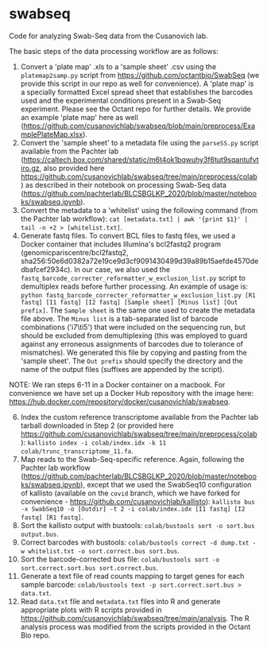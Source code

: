 # swabseq
Code for analyzing Swab-Seq data from the Cusanovich lab.

The basic steps of the data processing workflow are as follows:

1. Convert a 'plate map' .xls to a 'sample sheet' .csv using the `platemap2samp.py` script from https://github.com/octantbio/SwabSeq (we provide this script in our repo as well for convenience). A 'plate map' is a specially formatted Excel spread sheet that establishes the barcodes used and the experimental conditions present in a Swab-Seq experiment. Please see the Octant repo for further details. We provide an example 'plate map' here as well (https://github.com/cusanovichlab/swabseq/blob/main/preprocess/ExamplePlateMap.xlsx).
2. Convert the 'sample sheet' to a metadata file using the `parseSS.py` script available from the Pachter lab (https://caltech.box.com/shared/static/m6t4ok1bqwuhy3f6tut9sqantufvtiro.gz, also provided here https://github.com/cusanovichlab/swabseq/tree/main/preprocess/colab) as described in their notebook on processing Swab-Seq data (https://github.com/pachterlab/BLCSBGLKP_2020/blob/master/notebooks/swabseq.ipynb).
3. Convert the metadata to a 'whitelist' using the following command (from the Pachter lab workflow): `cat [metadata.txt] | awk '{print $1}' | tail -n +2 > [whitelist.txt]`.
4. Generate fastq files. To convert BCL files to fastq files, we used a Docker container that includes Illumina's bcl2fastq2 program (genomicpariscentre/bcl2fastq2, sha256:50e6d0382a72e19ce9d3cf9091430499d39a89b15aefde4570dedbafcef2934c). In our case, we also used the `fastq_barcode_correcter_reformatter_w_exclusion_list.py` script to demultiplex reads before further processing. An example of usage is: `python fastq_barcode_correcter_reformatter_w_exclusion_list.py [R1 fastq] [I1 fastq] [I2 fastq] [Sample sheet] [Minus list] [Out prefix]`. The `Sample sheet` is the same one used to create the metadata file above. The `Minus list` is a tab-separated list of barcode combinations ('i7\ti5') that were included on the sequencing run, but should be excluded from demultiplexing (this was employed to guard against any erroneous assignments of barcodes due to tolerance of mismatches). We generated this file by copying and pasting from the 'sample sheet'. The `Out prefix` should specify the directory and the name of the output files (suffixes are appended by the script).

NOTE: We ran steps 6-11 in a Docker container on a macbook. For convenience we have set up a Docker Hub repository with the image here: https://hub.docker.com/repository/docker/cusanovichlab/swabseq.

6. Index the custom reference transcriptome available from the Pachter lab tarball downloaded in Step 2 (or provided here https://github.com/cusanovichlab/swabseq/tree/main/preprocess/colab): `kallisto index -i colab/index.idx -k 11 colab/trunc_transcriptome_11.fa`.
7. Map reads to the Swab-Seq-specific reference. Again, following the Pachter lab workflow (https://github.com/pachterlab/BLCSBGLKP_2020/blob/master/notebooks/swabseq.ipynb), except that we used the SwabSeq10 configuration of kallisto (available on the `covid` branch, which we have forked for convenience - https://github.com/cusanovichlab/kallisto): `kallisto bus -x SwabSeq10 -o [Outdir] -t 2 -i colab/index.idx [I1 fastq] [I2 fastq] [R1 fastq]`.
8. Sort the kallisto output with bustools: `colab/bustools sort -o sort.bus output.bus`.
9. Correct barcodes with bustools: `colab/bustools correct -d dump.txt -w whitelist.txt -o sort.correct.bus sort.bus`.
10. Sort the barcode-corrected bus file: `colab/bustools sort -o sort.correct.sort.bus sort.correct.bus`.
11. Generate a text file of read counts mapping to target genes for each sample barcode: `colab/bustools text -p sort.correct.sort.bus > data.txt`.
12. Read `data.txt` file and `metadata.txt` files into R and generate appropriate plots with R scripts provided in https://github.com/cusanovichlab/swabseq/tree/main/analysis. The R analysis process was modified from the scripts provided in the Octant Bio repo.
